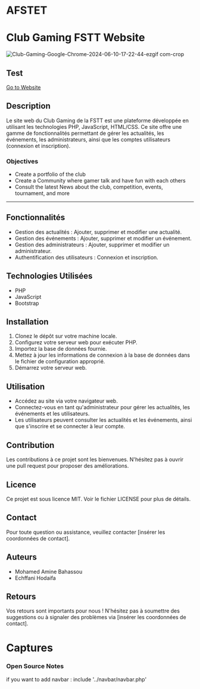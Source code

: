 # AFSTET
# Club Gaming FSTT Website

![Club-Gaming-Google-Chrome-2024-06-10-17-22-44-ezgif com-crop](https://github.com/Medamine-Bahassou/Club_Gaming_FSTT_Website/assets/146652318/7ca0609a-8954-4cbd-81e5-313f0fce1e25)


## Test 

[Go to Website](https://medaminebh.000webhostapp.com/home/home.php)

## Description
Le site web du Club Gaming de la FSTT est une plateforme développée en utilisant les technologies PHP, JavaScript, HTML/CSS. Ce site offre une gamme de fonctionnalités permettant de gérer les actualités, les événements, les administrateurs, ainsi que les comptes utilisateurs (connexion et inscription).

### Objectives
<ul>
  <li>Create a portfolio of the club</li>
  <li>Create a Community where gamer talk and have fun with each others</li>
  <li>Consult the latest News about the club, competition, events, tournament, and more</li>
</ul>
<hr>

## Fonctionnalités
- Gestion des actualités : Ajouter, supprimer et modifier une actualité.
- Gestion des événements : Ajouter, supprimer et modifier un événement.
- Gestion des administrateurs : Ajouter, supprimer et modifier un administrateur.
- Authentification des utilisateurs : Connexion et inscription.

## Technologies Utilisées
- PHP
- JavaScript
- Bootstrap

## Installation
1. Clonez le dépôt sur votre machine locale.
2. Configurez votre serveur web pour exécuter PHP.
3. Importez la base de données fournie.
4. Mettez à jour les informations de connexion à la base de données dans le fichier de configuration approprié.
5. Démarrez votre serveur web.

## Utilisation
- Accédez au site via votre navigateur web.
- Connectez-vous en tant qu'administrateur pour gérer les actualités, les événements et les utilisateurs.
- Les utilisateurs peuvent consulter les actualités et les événements, ainsi que s'inscrire et se connecter à leur compte.

## Contribution
Les contributions à ce projet sont les bienvenues. N'hésitez pas à ouvrir une pull request pour proposer des améliorations.

## Licence
Ce projet est sous licence MIT. Voir le fichier LICENSE pour plus de détails.

## Contact
Pour toute question ou assistance, veuillez contacter [insérer les coordonnées de contact].

## Auteurs
- Mohamed Amine Bahassou
- Echffani Hodaifa

## Retours
Vos retours sont importants pour nous ! N'hésitez pas à soumettre des suggestions ou à signaler des problèmes via [insérer les coordonnées de contact].

# Captures
### Open Source Notes
if you want to add navbar : include '../navbar/navbar.php'
